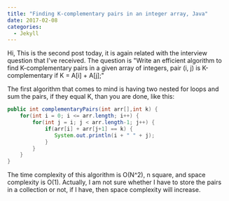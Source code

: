 ```yaml
---
title: "Finding K-complementary pairs in an integer array, Java"
date: 2017-02-08
categories: 
  - Jekyll
---
```


Hi,
This is the second post today, it is again related with the interview question that I've received. The question is "Write an 
efficient algorithm to find K-complementary pairs in a given array of integers, pair (i, j) is K-complementary if 
K = A[i] + A[j];"

The first algorithm that comes to mind is having two nested for loops and sum the pairs, if they equal K, than you are done, 
like this:

```java
public int complementaryPairs(int arr[],int k) { 
	for(int i = 0; i <= arr.length; i++) {
		for(int j = i; j < arr.length-1; j++) {
			if(arr[i] + arr[j+1] == k) {
			   System.out.println(i + " " + j);
			}
		}
	}
}
```
The time complexity of this algorithm is O(N^2), n square, and space complexity is O(1). Actually, I am not sure whether I 
have to store the pairs in a collection or not, if I have, then space complexity will increase. 



